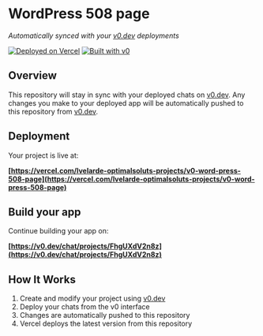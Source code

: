 # WordPress 508 page

*Automatically synced with your [v0.dev](https://v0.dev) deployments*

[![Deployed on Vercel](https://img.shields.io/badge/Deployed%20on-Vercel-black?style=for-the-badge&logo=vercel)](https://vercel.com/lvelarde-optimalsoluts-projects/v0-word-press-508-page)
[![Built with v0](https://img.shields.io/badge/Built%20with-v0.dev-black?style=for-the-badge)](https://v0.dev/chat/projects/FhgUXdV2n8z)

## Overview

This repository will stay in sync with your deployed chats on [v0.dev](https://v0.dev).
Any changes you make to your deployed app will be automatically pushed to this repository from [v0.dev](https://v0.dev).

## Deployment

Your project is live at:

**[https://vercel.com/lvelarde-optimalsoluts-projects/v0-word-press-508-page](https://vercel.com/lvelarde-optimalsoluts-projects/v0-word-press-508-page)**

## Build your app

Continue building your app on:

**[https://v0.dev/chat/projects/FhgUXdV2n8z](https://v0.dev/chat/projects/FhgUXdV2n8z)**

## How It Works

1. Create and modify your project using [v0.dev](https://v0.dev)
2. Deploy your chats from the v0 interface
3. Changes are automatically pushed to this repository
4. Vercel deploys the latest version from this repository